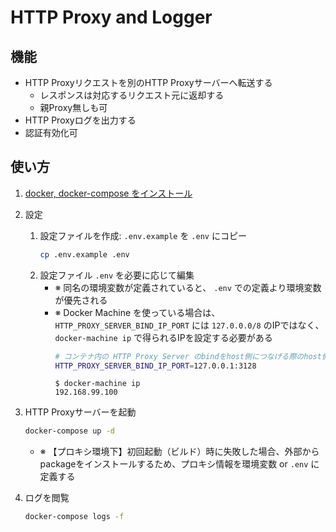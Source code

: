 # HTTP Proxy and Logger

## 機能
* HTTP Proxyリクエストを別のHTTP Proxyサーバーへ転送する
    * レスポンスは対応するリクエスト元に返却する
    * 親Proxy無しも可
* HTTP Proxyログを出力する
* 認証有効化可

## 使い方
1. [docker, docker-compose をインストール](https://docs.docker.com/install/#supported-platforms)
1. 設定
    1. 設定ファイルを作成: `.env.example` を `.env` にコピー
        ```sh
        cp .env.example .env
        ```
    1. 設定ファイル `.env` を必要に応じて編集
        - ※ 同名の環境変数が定義されていると、 `.env` での定義より環境変数が優先される
        - ※ Docker Machine を使っている場合は、`HTTP_PROXY_SERVER_BIND_IP_PORT` には `127.0.0.0/8` のIPではなく、 `docker-machine ip` で得られるIPを設定する必要がある
            ```sh
            # コンテナ内の HTTP Proxy Server のbindをhost側につなげる際のhost側の待ち受けIP:PORT
            HTTP_PROXY_SERVER_BIND_IP_PORT=127.0.0.1:3128
            ```
            ```
            $ docker-machine ip
            192.168.99.100
            ```

1. HTTP Proxyサーバーを起動
    ```sh
    docker-compose up -d
    ```
    - ※ 【プロキシ環境下】初回起動（ビルド）時に失敗した場合、外部からpackageをインストールするため、プロキシ情報を環境変数 or `.env` に定義する
1. ログを閲覧
    ```sh
    docker-compose logs -f
    ```
